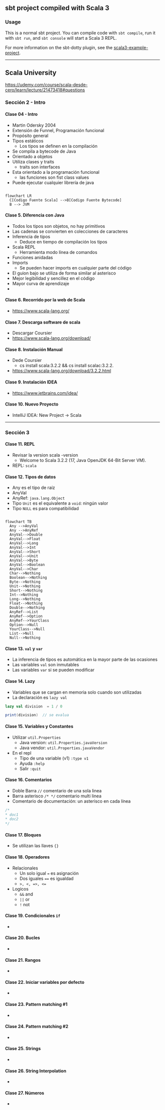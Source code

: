 ## sbt project compiled with Scala 3

### Usage

This is a normal sbt project. You can compile code with `sbt compile`, run it with `sbt run`, and `sbt console` will start a Scala 3 REPL.

For more information on the sbt-dotty plugin, see the
[scala3-example-project](https://github.com/scala/scala3-example-project/blob/main/README.md).

---

## Scala University

https://udemy.com/course/scala-desde-cero/learn/lecture/21473418#questions

### Sección 2 - Intro

#### Clase 04 - Intro

- Martin Odersky 2004
- Extensión de Funnel, Programación funcional
- Propósito general
- Tipos estáticos
    - Los tipos se definen en la compilación
- Se compila a bytecode de Java
- Orientado a objetos
- Utiliza clases y traits
    - traits son interfaces
- Esta orientado a la programación funcional
    - las funciones son fist class values
- Puede ejecutar cualquier librería de java


```mermaid

flowchart LR
  C[Codigo Fuente Scala] -->B[Codigo Fuente Bytecode]
  B --> JVM
  ```


#### Clase 5. Diferencia con Java

- Todos los tipos son objetos, no hay primitivos
- Las cadenas se convierten en colecciones de caracteres
- Inferencia de tipos
    - Deduce en tiempo de compilación los tipos
- Scala REPL
    - Herramienta modo línea de comandos
- Funciones anidadas
- Imports
    - Se pueden hacer imports en cualquier parte del código
- El guion bajo se utiliza de forma similar al asterisco
- Mejor legibilidad y sencillez en el código
- Mayor curva de aprendizaje
-


#### Clase 6. Recorrido por la web de Scala

- https://www.scala-lang.org/



#### Clase 7. Descarga software de scala

- Descargar Coursier
- https://www.scala-lang.org/download/


#### Clase 8. Instalación Manual

- Dede Coursier
    - cs install scala:3.2.2 && cs install scalac:3.2.2.
- https://www.scala-lang.org/download/3.2.2.html


#### Clase 9. Instalación IDEA

- https://www.jetbrains.com/idea/


#### Clase 10. Nuevo Proyecto

- IntelliJ IDEA: New Project -> Scala

--- 

### Sección 3


#### Clase 11. REPL

- Revisar la version scala -version
  - Welcome to Scala 3.2.2 (17, Java OpenJDK 64-Bit Server VM).
- REPL: `scala`

#### Clase 12. Tipos de datos
 
- Any es el tipo de raíz
- AnyVal
- AnyRef: `java.lang.Object`
- Tipo `Unit` es el equivalente a `void`: ningún valor
- Tipo `NULL` es para compatibilidad


```mermaid

flowchart TB
  Any -->AnyVal
  Any -->AnyRef
  AnyVal-->Double
  AnyVal-->Float
  AnyVal-->Long
  AnyVal-->Int
  AnyVal-->Short
  AnyVal-->Unit
  AnyVal-->Byte
  AnyVal-->Boolean
  AnyVal-->Char
  Char-->Nothing
  Boolean-->Nothing
  Byte-->Nothing
  Unit-->Nothing
  Short-->Nothing
  Int-->Nothing
  Long-->Nothing
  Float-->Nothing
  Double-->Nothing
  AnyRef-->List
  AnyRef-->Option
  AnyRef-->YourClass
  Option-->Null
  YourClass-->Null
  List-->Null
  Null-->Nothing
  ```


#### Clase 13. `val` y `var`
 
- La inferencia de tipos es automática en la mayor parte de las ocasiones
- Las variables `val` son inmutables
- Las variables `var` si se pueden modificar

#### Clase 14. Lazy
 
- Variables que se cargan en memoria solo cuando son utilizadas
- La declaración es `lazy val` 

```scala
lazy val division  = 1 / 0

print(division)  // se evalua

```

#### Clase 15. Variables y Constantes
 
- Utilizar `util.Properties`
    - Java version: `util.Properties.javaVersion`
    - Java vendor: `util.Properties.javaVendor`
- En el repl 
  - Tipo de una variable (v1) `:type v1` 
  - Ayuda `:help` 
  - Salir `:quit` 


#### Clase 16. Comentarios
 
- Doble Barra `//` comentario de una sola linea
- Barra asterisco `/* */` comentario multi linea
- Comentario de documentación: un asterisco en cada línea

```scala
/*
* doc1
* doc2
*/
```

#### Clase 17. Bloques
 
- Se utilizan las llaves `{}`

#### Clase 18. Operadores
 
- Relacionales
  - Un solo igual `=` es asignación
  - Dos iguales `==` es igualdad
  - `>, <, =>, <=`
- Logicos
  - `&&` and
  - `||` or
  - `!` not

#### Clase 19. Condicionales `if`
 
-


#### Clase 20. Bucles
 
-

#### Clase 21. Rangos
 
-

#### Clase 22. Iniciar variables por defecto
 
-

#### Clase 23. Pattern matching #1
 
-

#### Clase 24. Pattern matching #2
 
-

#### Clase 25. Strings
 
-

#### Clase 26. String Interpolation
 
-

#### Clase 27. Números
 
-
